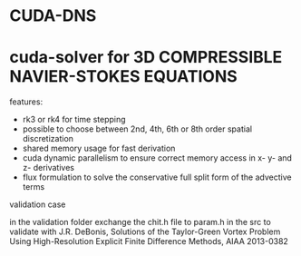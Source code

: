 # CUDA-DNS

# cuda-solver for 3D COMPRESSIBLE NAVIER-STOKES EQUATIONS
 
<!-- The initial function to advance in time can be chosen in initProfile (in main.cu) --> 
<!--  -->
<!-- to benchmark the speed on CPU: -->
<!--  -->
<!-- - choose parameters in globals.h (nsteps and grid) -->
<!-- - compile with "make clean; make" (code will run on CPU) -->
<!-- - output file is in final.txt (1D slice of 3D solution) -->
<!-- - if the code is run with input "./ns JP KP" a graphic will show the evolution of the function in x direction -->
<!--   at position j=JP and k=KP (will make the code considerably slower) -->
<!--  -->
<!--  -->
<!-- to benchmark the speed on GPU: -->
<!--  -->
<!-- - choose parameters in globals.h (nsteps and grid) -->
<!-- - choose precision and stencil size in cuda_globals.h -->
<!-- - make sure that cuda location is specified in the Makefile -->
<!-- - make sure the major and minor (gpu-architecture in Makefile) match GPU architecture  -->
<!-- - compile with "make clean; make ARCH='GPU'" (code will run on GPU) -->
<!-- - output file is in final.txt (same 1D slice of 3D solution) -->

features:
- rk3 or rk4 for time stepping
- possible to choose between 2nd, 4th, 6th or 8th order spatial discretization 
- shared memory usage for fast derivation
- cuda dynamic parallelism to ensure correct memory access in x- y- and z- derivatives
- flux formulation to solve the conservative full split form of the advective terms


validation case

in the validation folder exchange the chit.h file to param.h in the src to validate with
J.R. DeBonis, Solutions of the Taylor-Green Vortex Problem Using High-Resolution Explicit Finite Difference Methods, 
AIAA 2013-0382

